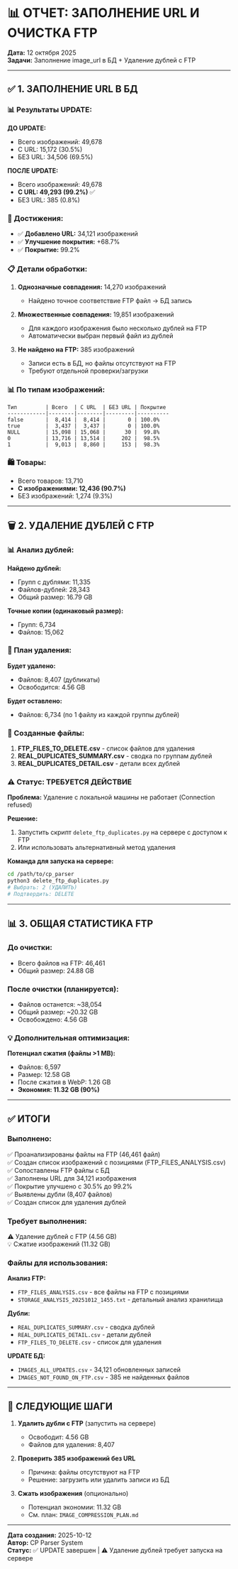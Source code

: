 # 📊 ОТЧЕТ: ЗАПОЛНЕНИЕ URL И ОЧИСТКА FTP

**Дата:** 12 октября 2025  
**Задачи:** Заполнение image_url в БД + Удаление дублей с FTP

---

## ✅ 1. ЗАПОЛНЕНИЕ URL В БД

### 📊 Результаты UPDATE:

**ДО UPDATE:**
- Всего изображений: 49,678
- С URL: 15,172 (30.5%)
- БЕЗ URL: 34,506 (69.5%)

**ПОСЛЕ UPDATE:**
- Всего изображений: 49,678
- **С URL: 49,293 (99.2%)** ✅
- БЕЗ URL: 385 (0.8%)

### 🎯 Достижения:
- ✅ **Добавлено URL:** 34,121 изображений
- ✅ **Улучшение покрытия:** +68.7%
- ✅ **Покрытие:** 99.2%

### 📋 Детали обработки:

1. **Однозначные совпадения:** 14,270 изображений
   - Найдено точное соответствие FTP файл → БД запись

2. **Множественные совпадения:** 19,851 изображений
   - Для каждого изображения было несколько дублей на FTP
   - Автоматически выбран первый файл из дублей

3. **Не найдено на FTP:** 385 изображений
   - Записи есть в БД, но файлы отсутствуют на FTP
   - Требуют отдельной проверки/загрузки

### 📊 По типам изображений:
```
Тип         | Всего  | С URL  | БЕЗ URL | Покрытие
------------|--------|--------|---------|----------
false       |  8,414 |  8,414 |       0 | 100.0%
true        |  3,437 |  3,437 |       0 | 100.0%
NULL        | 15,098 | 15,068 |      30 |  99.8%
0           | 13,716 | 13,514 |     202 |  98.5%
1           |  9,013 |  8,860 |     153 |  98.3%
```

### 🛍️ Товары:
- Всего товаров: 13,710
- **С изображениями: 12,436 (90.7%)**
- БЕЗ изображений: 1,274 (9.3%)

---

## 🗑️ 2. УДАЛЕНИЕ ДУБЛЕЙ С FTP

### 📊 Анализ дублей:

**Найдено дублей:**
- Групп с дублями: 11,335
- Файлов-дублей: 28,343
- Общий размер: 16.79 GB

**Точные копии (одинаковый размер):**
- Групп: 6,734
- Файлов: 15,062

### 🎯 План удаления:

**Будет удалено:**
- Файлов: 8,407 (дубликаты)
- Освободится: 4.56 GB

**Будет оставлено:**
- Файлов: 6,734 (по 1 файлу из каждой группы дублей)

### 📄 Созданные файлы:

1. **FTP_FILES_TO_DELETE.csv** - список файлов для удаления
2. **REAL_DUPLICATES_SUMMARY.csv** - сводка по группам дублей
3. **REAL_DUPLICATES_DETAIL.csv** - детали всех дублей

### ⚠️ Статус: ТРЕБУЕТСЯ ДЕЙСТВИЕ

**Проблема:** Удаление с локальной машины не работает (Connection refused)

**Решение:**
1. Запустить скрипт `delete_ftp_duplicates.py` на сервере с доступом к FTP
2. Или использовать альтернативный метод удаления

**Команда для запуска на сервере:**
```bash
cd /path/to/cp_parser
python3 delete_ftp_duplicates.py
# Выбрать: 2 (УДАЛИТЬ)
# Подтвердить: DELETE
```

---

## 📊 3. ОБЩАЯ СТАТИСТИКА FTP

### До очистки:
- Всего файлов на FTP: 46,461
- Общий размер: 24.88 GB

### После очистки (планируется):
- Файлов останется: ~38,054
- Общий размер: ~20.32 GB
- Освобождено: 4.56 GB

### 💡 Дополнительная оптимизация:

**Потенциал сжатия (файлы >1 MB):**
- Файлов: 6,597
- Размер: 12.58 GB
- После сжатия в WebP: 1.26 GB
- **Экономия: 11.32 GB (90%)**

---

## ✅ ИТОГИ

### Выполнено:
✅ Проанализированы файлы на FTP (46,461 файл)  
✅ Создан список изображений с позициями (FTP_FILES_ANALYSIS.csv)  
✅ Сопоставлены FTP файлы с БД  
✅ Заполнены URL для 34,121 изображения  
✅ Покрытие улучшено с 30.5% до 99.2%  
✅ Выявлены дубли (8,407 файлов)  
✅ Создан список для удаления дублей  

### Требует выполнения:
⚠️ Удаление дублей с FTP (4.56 GB)  
💡 Сжатие изображений (11.32 GB)  

### Файлы для использования:

**Анализ FTP:**
- `FTP_FILES_ANALYSIS.csv` - все файлы на FTP с позициями
- `STORAGE_ANALYSIS_20251012_1455.txt` - детальный анализ хранилища

**Дубли:**
- `REAL_DUPLICATES_SUMMARY.csv` - сводка дублей
- `REAL_DUPLICATES_DETAIL.csv` - детали дублей
- `FTP_FILES_TO_DELETE.csv` - список для удаления

**UPDATE БД:**
- `IMAGES_ALL_UPDATES.csv` - 34,121 обновленных записей
- `IMAGES_NOT_FOUND_ON_FTP.csv` - 385 не найденных файлов

---

## 🎯 СЛЕДУЮЩИЕ ШАГИ

1. **Удалить дубли с FTP** (запустить на сервере)
   - Освободит: 4.56 GB
   - Файлов для удаления: 8,407

2. **Проверить 385 изображений без URL**
   - Причина: файлы отсутствуют на FTP
   - Решение: загрузить или удалить записи из БД

3. **Сжать изображения** (опционально)
   - Потенциал экономии: 11.32 GB
   - См. план: `IMAGE_COMPRESSION_PLAN.md`

---

**Дата создания:** 2025-10-12  
**Автор:** CP Parser System  
**Статус:** ✅ UPDATE завершен | ⚠️ Удаление дублей требует запуска на сервере

